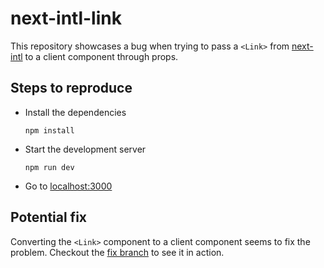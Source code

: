 # next-intl-link
This repository showcases a bug when trying to pass a `<Link>` from [next-intl](https://github.com/amannn/next-intl) to a client component through props.

## Steps to reproduce
- Install the dependencies
  ```
  npm install
  ```
- Start the development server
  ```
  npm run dev
  ```
- Go to [localhost:3000](http://localhost:3000)

## Potential fix
Converting the `<Link>` component to a client component seems to fix the problem. Checkout the [fix branch](https://github.com/ClementDreptin/next-intl-link/tree/fix) to see it in action.
